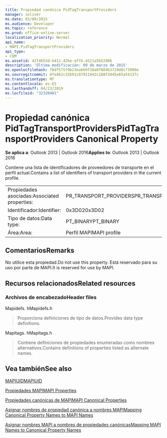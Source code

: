 ```yaml
---
title: Propiedad canónica PidTagTransportProviders
manager: soliver
ms.date: 03/09/2015
ms.audience: Developer
ms.topic: reference
ms.prod: office-online-server
localization_priority: Normal
api_name:
- MAPI.PidTagTransportProviders
api_type:
- COM
ms.assetid: 42f4655d-b411-42be-aff6-4521a5b5290b
description: 'Última modificación: 09 de marzo de 2015'
ms.openlocfilehash: f8df57579b23ea660f38a0f804b3729d0c73990e
ms.sourcegitcommit: 8fe462c32b91c87911942c188f3445e85a54137c
ms.translationtype: MT
ms.contentlocale: es-ES
ms.lasthandoff: 04/23/2019
ms.locfileid: "32320401"
---
```

# <a name="pidtagtransportproviders-canonical-property"></a><span data-ttu-id="46b85-103">Propiedad canónica PidTagTransportProviders</span><span class="sxs-lookup"><span data-stu-id="46b85-103">PidTagTransportProviders Canonical Property</span></span>

  
  
<span data-ttu-id="46b85-104">**Se aplica a**: Outlook 2013 | Outlook 2016</span><span class="sxs-lookup"><span data-stu-id="46b85-104">**Applies to**: Outlook 2013 | Outlook 2016</span></span> 
  
<span data-ttu-id="46b85-105">Contiene una lista de identificadores de proveedores de transporte en el perfil actual.</span><span class="sxs-lookup"><span data-stu-id="46b85-105">Contains a list of identifiers of transport providers in the current profile.</span></span>
  
|||
|:-----|:-----|
|<span data-ttu-id="46b85-106">Propiedades asociadas:</span><span class="sxs-lookup"><span data-stu-id="46b85-106">Associated properties:</span></span>  <br/> |<span data-ttu-id="46b85-107">PR_TRANSPORT_PROVIDERS</span><span class="sxs-lookup"><span data-stu-id="46b85-107">PR_TRANSPORT_PROVIDERS</span></span>  <br/> |
|<span data-ttu-id="46b85-108">Identificador:</span><span class="sxs-lookup"><span data-stu-id="46b85-108">Identifier:</span></span>  <br/> |<span data-ttu-id="46b85-109">0x3D02</span><span class="sxs-lookup"><span data-stu-id="46b85-109">0x3D02</span></span>  <br/> |
|<span data-ttu-id="46b85-110">Tipo de datos:</span><span class="sxs-lookup"><span data-stu-id="46b85-110">Data type:</span></span>  <br/> |<span data-ttu-id="46b85-111">PT_BINARY</span><span class="sxs-lookup"><span data-stu-id="46b85-111">PT_BINARY</span></span>  <br/> |
|<span data-ttu-id="46b85-112">Área:</span><span class="sxs-lookup"><span data-stu-id="46b85-112">Area:</span></span>  <br/> |<span data-ttu-id="46b85-113">Perfil MAPI</span><span class="sxs-lookup"><span data-stu-id="46b85-113">MAPI profile</span></span>  <br/> |
   
## <a name="remarks"></a><span data-ttu-id="46b85-114">Comentarios</span><span class="sxs-lookup"><span data-stu-id="46b85-114">Remarks</span></span>

<span data-ttu-id="46b85-115">No utilice esta propiedad.</span><span class="sxs-lookup"><span data-stu-id="46b85-115">Do not use this property.</span></span> <span data-ttu-id="46b85-116">Está reservado para su uso por parte de MAPI.</span><span class="sxs-lookup"><span data-stu-id="46b85-116">It is reserved for use by MAPI.</span></span>
  
## <a name="related-resources"></a><span data-ttu-id="46b85-117">Recursos relacionados</span><span class="sxs-lookup"><span data-stu-id="46b85-117">Related resources</span></span>

### <a name="header-files"></a><span data-ttu-id="46b85-118">Archivos de encabezado</span><span class="sxs-lookup"><span data-stu-id="46b85-118">Header files</span></span>

<span data-ttu-id="46b85-119">Mapidefs. h</span><span class="sxs-lookup"><span data-stu-id="46b85-119">Mapidefs.h</span></span>
  
> <span data-ttu-id="46b85-120">Proporciona definiciones de tipo de datos.</span><span class="sxs-lookup"><span data-stu-id="46b85-120">Provides data type definitions.</span></span>
    
<span data-ttu-id="46b85-121">Mapitags. h</span><span class="sxs-lookup"><span data-stu-id="46b85-121">Mapitags.h</span></span>
  
> <span data-ttu-id="46b85-122">Contiene definiciones de propiedades enumeradas como nombres alternativos.</span><span class="sxs-lookup"><span data-stu-id="46b85-122">Contains definitions of properties listed as alternate names.</span></span>
    
## <a name="see-also"></a><span data-ttu-id="46b85-123">Vea también</span><span class="sxs-lookup"><span data-stu-id="46b85-123">See also</span></span>



[<span data-ttu-id="46b85-124">MAPIUID</span><span class="sxs-lookup"><span data-stu-id="46b85-124">MAPIUID</span></span>](mapiuid.md)


[<span data-ttu-id="46b85-125">Propiedades MAPI</span><span class="sxs-lookup"><span data-stu-id="46b85-125">MAPI Properties</span></span>](mapi-properties.md)
  
[<span data-ttu-id="46b85-126">Propiedades canónicas de MAPI</span><span class="sxs-lookup"><span data-stu-id="46b85-126">MAPI Canonical Properties</span></span>](mapi-canonical-properties.md)
  
[<span data-ttu-id="46b85-127">Asignar nombres de propiedad canónica a nombres MAPI</span><span class="sxs-lookup"><span data-stu-id="46b85-127">Mapping Canonical Property Names to MAPI Names</span></span>](mapping-canonical-property-names-to-mapi-names.md)
  
[<span data-ttu-id="46b85-128">Asignar nombres MAPI a nombres de propiedades canónicas</span><span class="sxs-lookup"><span data-stu-id="46b85-128">Mapping MAPI Names to Canonical Property Names</span></span>](mapping-mapi-names-to-canonical-property-names.md)

